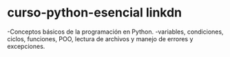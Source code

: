 # curso-python-esencial linkdn

-Conceptos básicos de la programación en Python.
-variables, condiciones, ciclos, funciones, POO, lectura de archivos y manejo de errores y excepciones.
